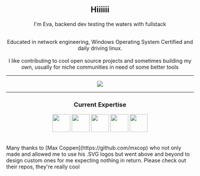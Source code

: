 ## <center> Hiiiiii </center>
<center><p> I'm Eva, backend dev testing the waters with fullstack 
 
 <br>Educated in network engineering, Windows Operating System Certified and daily driving linux. <br>
 <br> I like contributing to cool open source projects and sometimes building my own, usually for niche communities in need of some better tools  <br>
 
 </p></center>  

___
<center>
<div>
<p align="center">
<img src="https://github-readme-stats.vercel.app/api?username=Eva-kl&count_private=true&show_icons=true&theme=tokyonight" />
</p>
</div>
</center>

***


<h3 align="center"> Current Expertise</h3>
<div align="center">
    <a href="https://nl.wikipedia.org/wiki/C%E2%99%AF"><img height="48" src="https://github.com/mxcop/mxcop/blob/main/.github/assets/csharp-lang.svg" /></a>
    <a href="https://www.rust-lang.org/"><img height="48" src="https://github.com/mxcop/mxcop/blob/main/.github/assets/rust-lang.svg" /></a>
    <a href="https://www.typescriptlang.org/"><img height="48" src="https://github.com/mxcop/mxcop/blob/main/.github/assets/js-ts-lang.svg" /></a>
    <a href="https://svelte.dev/"><img height="48" src="https://github.com/mxcop/mxcop/blob/main/.github/assets/svelte-lang.svg" /></a>
    <a href="https://learn.microsoft.com/en-us/previous-versions/windows/desktop/legacy/mt829240(v=vs.85)"><img height="48" src="https://github.com/mxcop/mxcop/blob/main/.github/assets/vbscript-lang.svg" /></a>
</div>


<br>
<p>Many thanks to [Max Coppen](https://github.com/mxcop) who not only made and allowed me to use his .SVG logos but went above and beyond to design custom ones for me expecting nothing in return. Please check out their repos, they're really cool</p> <br>
